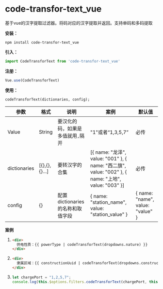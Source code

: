 # code-transfor-text_vue
基于vue的汉字提取过滤器。将码对应的汉字提取并返回。支持单码和多码提取











**安装：**

```
npm install code-transfor-text_vue
```


**引入：**

```javascript
import CodeTransforText from 'code-transfor-text_vue'
```


**注册：**

```javascript
Vue.use(CodeTransforText)
```


**使用：**

```
codeTransforText(dictionaries, config);
```

| 参数         | 格式          | 说明                             | 案例                                                         | 默认值                           |
| ------------ | ------------- | -------------------------------- | ------------------------------------------------------------ | -------------------------------- |
| Value        | String        | 要汉化的码，如果是多值就用`,`隔开 | "1"或者“1,3,5,7”                                             | 必传                             |
| dictionaries | [{},{},{}...] | 要转汉字的合集                   | [{ name: "龙泽", value: "001" }, { name: "西二旗", value: "002" }, { name: "上地", value: "003" }] | 必传                             |
| config       | {}            | 配置dictionaries的名称和取值字段 | { name: "station_name", value: "station_value" }             | { name: "name", value: "value" } |




**案例**

1. ```html
   <div>
     供电性质：{{ powerType | codeTransforText(dropdowns.nature) }}
   </div>
   
2. ```html
   <div>
     隶属区域：{{ constructionUuid | codeTransforText(dropdowns.constructionUuid, {name:"construction",value: "uuid"}) }}
   </div>
   ```

3. ```javascript
   let chargePort = "1,2,5,7";
   console.log(this.$options.filters.codeTransforText(chargePort, this.dropdowns.chargePort));
   ```















